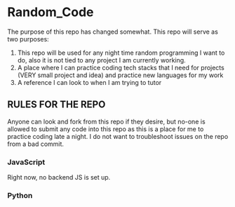 # Random_Code

The purpose of this repo has changed somewhat. This repo will serve as two purposes:

1. This repo will be used for any night time random programming I want to do, also it is not tied to any project I am currently working.
2. A place where I can practice coding tech stacks that I need for projects (VERY small project and idea) and practice new languages for my work
3. A reference I can look to when I am trying to tutor

## RULES FOR THE REPO

Anyone can look and fork from this repo if they desire, but no-one is allowed to submit any code into this repo as this is a place for me to
practice coding late a night. I do not want to troubleshoot issues on the repo from a bad commit.

### JavaScript

Right now, no backend JS is set up.

### Python
